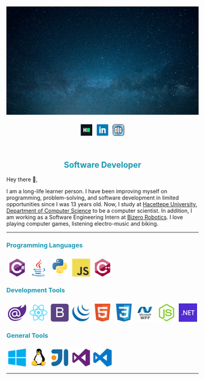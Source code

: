 
# ![waylon walker header](https://raw.githubusercontent.com/mehmetyz/mehmetyz/main/banner.gif)

<p align='center'>
<a href="https://hackerrank.com/mehmetyz"><img height="30" src="https://raw.githubusercontent.com/mehmetyz/mehmetyz/main/icons/hackerrank.jpg"></a>&nbsp;&nbsp;
<a href="https://www.linkedin.com/in/waylonwalker/"><img height="30" src="https://raw.githubusercontent.com/mehmetyz/mehmetyz/main/icons/linkedin.svg"></a> &nbsp;
<a href="https://twitter.com/_waylonwalker"><img height="30" src="https://raw.githubusercontent.com/mehmetyz/mehmetyz/main/icons/website.svg"></a>

</p>

<div align="center">

</br>

## <b style='color:#189AB4'>Software Developer</b></h2>
</div>


Hey there 👋,

I am a long-life learner person. I have been improving myself on programming, problem-solving, and software development in limited opportunities since I was 13 years old. Now, I study at [Hacettepe University, Department of Computer Science](https://cs.hacettepe.edu.tr/) to be a computer scientist. In addition, I am working as a Software Engineering Intern at [Bizero Robotics](https://bizero.com.tr/). I love playing computer games, listening electro-music and biking.

---

### <b style='color:#189AB4'>Programming Languages</b> 
<span>
<img src="https://raw.githubusercontent.com/mehmetyz/mehmetyz/main/icons/csharp.svg" style="width:48px; height:48px; margin-top: 8px; margin-left: 4px"/>
<img src="https://raw.githubusercontent.com/mehmetyz/mehmetyz/main/icons/java.svg" style="width:48px; height:48px; margin-top: 8px; margin-left: 4px"/>
<img src="https://raw.githubusercontent.com/mehmetyz/mehmetyz/main/icons/python.svg" style="width:48px; height:48px; margin-top: 8px; margin-left: 4px"/>
<img src="https://raw.githubusercontent.com/mehmetyz/mehmetyz/main/icons/javascript.svg" style="width:48px; height:48px; margin-top: 8px; margin-left: 4px"/>
<img src="https://raw.githubusercontent.com/mehmetyz/mehmetyz/main/icons/cplusplus.svg" style="width:48px; height:48px; margin-top: 8px; margin-left: 4px"/>
</span>

### <b style='color:#189AB4'>Development Tools</b>
<span >
<img src="https://raw.githubusercontent.com/mehmetyz/mehmetyz/main/icons/blazor.png" style="width:48px; height:48px; margin-top: 8px; margin-left: 4px"/>
<img src="https://raw.githubusercontent.com/mehmetyz/mehmetyz/main/icons/reactjs.svg" style="width:48px; height:48px; margin-top: 8px; margin-left: 4px"/>
<img src="https://raw.githubusercontent.com/mehmetyz/mehmetyz/main/icons/bootstrap.svg" style="width:48px; height:48px; margin-top: 8px; margin-left: 4px"/>
<img src="https://raw.githubusercontent.com/mehmetyz/mehmetyz/main/icons/jquery.svg" style="width:48px; height:48px; margin-top: 8px; margin-left: 4px"/>
<img src="https://raw.githubusercontent.com/mehmetyz/mehmetyz/main/icons/html.svg" style="width:48px; height:48px; margin-top: 8px; margin-left: 4px"/>
</span>
<img src="https://raw.githubusercontent.com/mehmetyz/mehmetyz/main/icons/css.svg" style="width:48px; height:48px; margin-top: 8px; margin-left: 4px"/>
<img src="https://raw.githubusercontent.com/mehmetyz/mehmetyz/main/icons/wpf.png" style="width:48px; height:48px; margin-top: 8px; margin-left: 4px"/>

<img src="https://raw.githubusercontent.com/mehmetyz/mehmetyz/main/icons/nodejs.svg" style="width:48px; height:48px; margin-top: 8px; margin-left: 4px"/>
<img src="https://raw.githubusercontent.com/mehmetyz/mehmetyz/main/icons/dot-net.png" style="width:48px; height:48px; margin-top: 8px; margin-left: 4px"/>

</span>

### <b style='color:#189AB4'>General Tools</b>
<span >
<img src="https://raw.githubusercontent.com/mehmetyz/mehmetyz/main/icons/windows.svg" style="width:48px; height:48px; margin-top: 8px; margin-left: 4px"/>
<img src="https://raw.githubusercontent.com/mehmetyz/mehmetyz/main/icons/linux.svg" style="width:48px; height:48px; margin-top: 8px; margin-left: 4px"/>

<img src="https://raw.githubusercontent.com/mehmetyz/mehmetyz/main/icons/intellij.svg" style="width:48px; height:48px; margin-top: 8px; margin-left: 4px"/>
<img src="https://raw.githubusercontent.com/mehmetyz/mehmetyz/main/icons/visual-studio.svg" style="width:48px; height:48px; margin-top: 8px; margin-left: 4px"/>
</span>
<img src="https://raw.githubusercontent.com/mehmetyz/mehmetyz/main/icons/visual-studio-code.svg" style="width:48px; height:48px; margin-top: 8px; margin-left: 4px"/>

</span>

---

